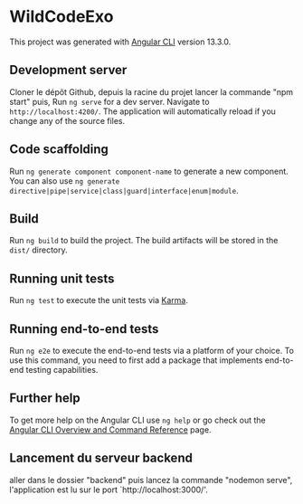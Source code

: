 # WildCodeExo

This project was generated with [Angular CLI](https://github.com/angular/angular-cli) version 13.3.0.

## Development server

Cloner le dépôt Github, depuis la racine du projet lancer la commande "npm start" puis, Run `ng serve` for a dev server. Navigate to `http://localhost:4200/`. The application will automatically reload if you change any of the source files.

## Code scaffolding

Run `ng generate component component-name` to generate a new component. You can also use `ng generate directive|pipe|service|class|guard|interface|enum|module`.

## Build

Run `ng build` to build the project. The build artifacts will be stored in the `dist/` directory.

## Running unit tests

Run `ng test` to execute the unit tests via [Karma](https://karma-runner.github.io).

## Running end-to-end tests

Run `ng e2e` to execute the end-to-end tests via a platform of your choice. To use this command, you need to first add a package that implements end-to-end testing capabilities.

## Further help

To get more help on the Angular CLI use `ng help` or go check out the [Angular CLI Overview and Command Reference](https://angular.io/cli) page.

## Lancement du serveur backend

aller dans le dossier "backend" puis lancez la commande "nodemon serve", l'application est lu sur le port `http://localhost:3000/'.
